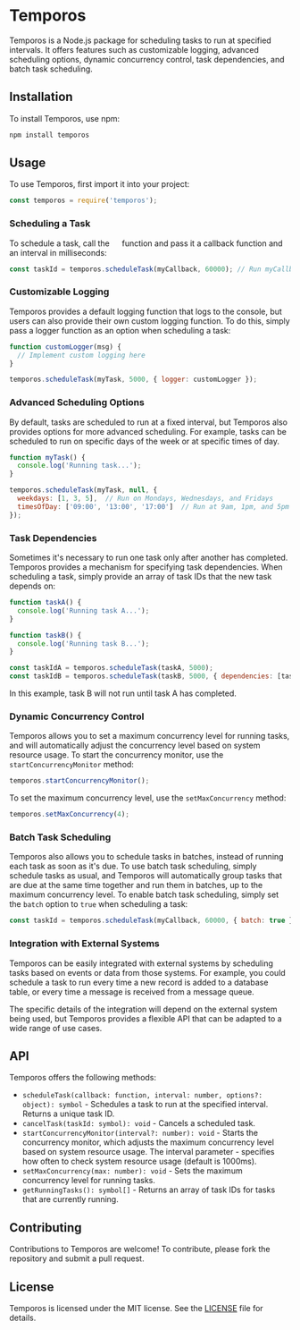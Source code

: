 # Temporos

Temporos is a Node.js package for scheduling tasks to run at specified intervals. It offers features such as customizable logging, advanced scheduling options, dynamic concurrency control, task dependencies, and batch task scheduling.

## Installation

To install Temporos, use npm:

```sh
npm install temporos
```


## Usage

To use Temporos, first import it into your project:

```javascript
const temporos = require('temporos');
```

### Scheduling a Task
To schedule a task, call the `  ` function and pass it a callback function and an interval in milliseconds:

```js
const taskId = temporos.scheduleTask(myCallback, 60000); // Run myCallback every minute
```

### Customizable Logging
Temporos provides a default logging function that logs to the console, but users can also provide their own custom logging function. To do this, simply pass a logger function as an option when scheduling a task:

```js
function customLogger(msg) {
  // Implement custom logging here
}

temporos.scheduleTask(myTask, 5000, { logger: customLogger });
```

### Advanced Scheduling Options
By default, tasks are scheduled to run at a fixed interval, but Temporos also provides options for more advanced scheduling. For example, tasks can be scheduled to run on specific days of the week or at specific times of day.

```js
function myTask() {
  console.log('Running task...');
}

temporos.scheduleTask(myTask, null, {
  weekdays: [1, 3, 5],  // Run on Mondays, Wednesdays, and Fridays
  timesOfDay: ['09:00', '13:00', '17:00']  // Run at 9am, 1pm, and 5pm
});
```

### Task Dependencies
Sometimes it's necessary to run one task only after another has completed. Temporos provides a mechanism for specifying task dependencies. When scheduling a task, simply provide an array of task IDs that the new task depends on:

```js
function taskA() {
  console.log('Running task A...');
}

function taskB() {
  console.log('Running task B...');
}

const taskIdA = temporos.scheduleTask(taskA, 5000);
const taskIdB = temporos.scheduleTask(taskB, 5000, { dependencies: [taskIdA] })
```
In this example, task B will not run until task A has completed.

### Dynamic Concurrency Control
Temporos allows you to set a maximum concurrency level for running tasks, and will automatically adjust the concurrency level based on system resource usage. To start the concurrency monitor, use the `startConcurrencyMonitor` method:

```js
temporos.startConcurrencyMonitor();
```

To set the maximum concurrency level, use the `setMaxConcurrency` method:

```js
temporos.setMaxConcurrency(4);
```

### Batch Task Scheduling
Temporos also allows you to schedule tasks in batches, instead of running each task as soon as it's due. To use batch task scheduling, simply schedule tasks as usual, and Temporos will automatically group tasks that are due at the same time together and run them in batches, up to the maximum concurrency level. To enable batch task scheduling, simply set the `batch` option to `true` when scheduling a task:

```js
const taskId = temporos.scheduleTask(myCallback, 60000, { batch: true });
```

### Integration with External Systems
Temporos can be easily integrated with external systems by scheduling tasks based on events or data from those systems. For example, you could schedule a task to run every time a new record is added to a database table, or every time a message is received from a message queue.

The specific details of the integration will depend on the external system being used, but Temporos provides a flexible API that can be adapted to a wide range of use cases.

## API
Temporos offers the following methods:

- `scheduleTask(callback: function, interval: number, options?: object): symbol` - Schedules a task to run at the specified interval. Returns a unique task ID.
- `cancelTask(taskId: symbol): void` - Cancels a scheduled task.
- `startConcurrencyMonitor(interval?: number): void` - Starts the concurrency monitor, which adjusts the maximum concurrency level based on system resource usage. The interval parameter - specifies how often to check system resource usage (default is 1000ms).
- `setMaxConcurrency(max: number): void` - Sets the maximum concurrency level for running tasks.
- `getRunningTasks(): symbol[]` - Returns an array of task IDs for tasks that are currently running.

## Contributing
Contributions to Temporos are welcome! To contribute, please fork the repository and submit a pull request.

## License
Temporos is licensed under the MIT license. See the [LICENSE]() file for details.